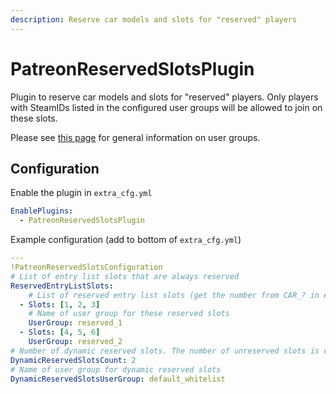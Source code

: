 ```yaml
---
description: Reserve car models and slots for "reserved" players
---
```


# PatreonReservedSlotsPlugin
Plugin to reserve car models and slots for "reserved" players. Only players with SteamIDs listed in the configured user groups will be allowed to join on these slots.  

Please see [this page](../assettoserver-hub/user-groups.md) for general information on user groups.

## Configuration
Enable the plugin in `extra_cfg.yml`
```yaml
EnablePlugins:
  - PatreonReservedSlotsPlugin
```
Example configuration (add to bottom of `extra_cfg.yml`)
```yaml
---
!PatreonReservedSlotsConfiguration
# List of entry list slots that are always reserved
ReservedEntryListSlots:
    # List of reserved entry list slots (get the number from CAR_? in entry_list.ini)
  - Slots: [1, 2, 3]
    # Name of user group for these reserved slots
    UserGroup: reserved_1
  - Slots: [4, 5, 6]
    UserGroup: reserved_2
# Number of dynamic reserved slots. The number of unreserved slots is calculated like this: Total slots - Fixed AI slots - Reserved entry list slots - Dynamic reserved slots
DynamicReservedSlotsCount: 2
# Name of user group for dynamic reserved slots
DynamicReservedSlotsUserGroup: default_whitelist
```
